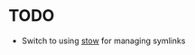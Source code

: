 # TODO

- Switch to using [stow](https://github.com/aspiers/stow/?tab=readme-ov-file) for managing symlinks
